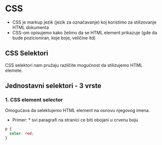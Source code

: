 # CSS

* CSS je markup jezik (jezik za označavanje) koj koristimo za stilizovanje HTML dokumenta
* CSS-om opisujemo kako želimo da se HTML element prikazuje (gde da bude pozicioniran, koje boje, veličine itd)

## CSS Selektori

CSS selektori nam pružaju različite mogućnost da stilizujemo HTML elemete. 

## Jednostavni selektori - 3 vrste

### 1. CSS element selector

Omogućava da selektujemo HTML element na osnovu njegovog imena.


* Primer: * svi paragrafi na stranici ce biti obojani u crvenu boju

```css
p {
  color: red;
}

```
